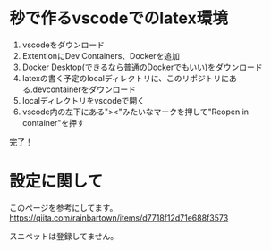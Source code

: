 # 秒で作るvscodeでのlatex環境
1. vscodeをダウンロード
1. ExtentionにDev Containers、Dockerを追加
1. Docker Desktop(できるなら普通のDockerでもいい)をダウンロード
1. latexの書く予定のlocalディレクトリに、このリポジトリにある.devcontainerをダウンロード
1. localディレクトリをvscodeで開く
1. vscode内の左下にある"><"みたいなマークを押して"Reopen in container"を押す

完了！

# 設定に関して
このページを参考にしてます。
https://qiita.com/rainbartown/items/d7718f12d71e688f3573

スニペットは登録してません。